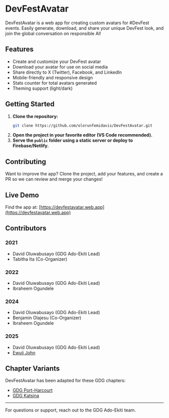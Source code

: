# DevFestAvatar

DevFestAvatar is a web app for creating custom avatars for #DevFest events. Easily generate, download, and share your unique DevFest look, and join the global conversation on responsible AI!

## Features
- Create and customize your DevFest avatar
- Download your avatar for use on social media
- Share directly to X (Twitter), Facebook, and LinkedIn
- Mobile-friendly and responsive design
- Stats counter for total avatars generated
- Theming support (light/dark)

## Getting Started
1. **Clone the repository:**
   ```sh
   git clone https://github.com/olorunfemidavis/DevFestAvatar.git
   ```
2. **Open the project in your favorite editor (VS Code recommended).**
3. **Serve the `public` folder using a static server or deploy to Firebase/Netlify.**

## Contributing
Want to improve the app? Clone the project, add your features, and create a PR so we can review and merge your changes!

## Live Demo
Find the app at: [https://devfestavatar.web.app](https://devfestavatar.web.app)

## Contributors
### 2021
- David Oluwabusayo (GDG Ado-Ekiti Lead)
- Tabitha Ita (Co-Organizer)

### 2022
- David Oluwabusayo (GDG Ado-Ekiti Lead)
- Ibraheem Ogundele

### 2024
- David Oluwabusayo (GDG Ado-Ekiti Lead)
- Benjamin Olajesu (Co-Organizer)
- Ibraheem Ogundele

### 2025
- David Oluwabusayo (GDG Ado-Ekiti Lead)
- [Ewuji John](https://github.com/JbravoI)


## Chapter Variants
DevFestAvatar has been adapted for these GDG chapters:
- [GDG Port-Harcourt](https://gdg.community.dev/gdg-port-harcourt/)
- [GDG Katsina](https://gdg.community.dev/gdg-katsina/)

---
For questions or support, reach out to the GDG Ado-Ekiti team.

